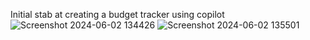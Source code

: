 Initial stab at creating a budget tracker using copilot
![Screenshot 2024-06-02 134426](https://github.com/manuvimalmohan/Budget-Tracker/assets/52681462/80dc8040-48b5-4b53-b6b0-aa719ffb0dac)
![Screenshot 2024-06-02 135501](https://github.com/manuvimalmohan/Budget-Tracker/assets/52681462/7af85e05-751c-4a2e-8c0e-4784f5b8247a)
